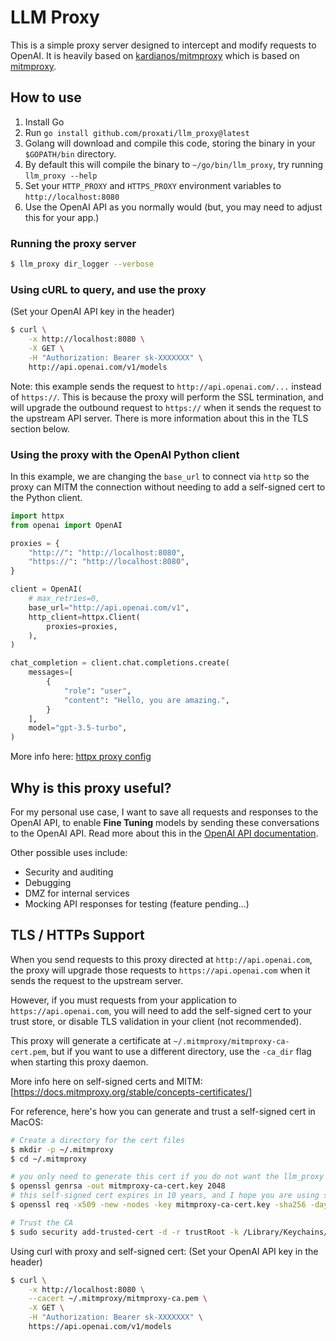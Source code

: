 # LLM Proxy
This is a simple proxy server designed to intercept and modify requests to OpenAI.
It is heavily based on [kardianos/mitmproxy](https://www.github.com/kardianos/mitmproxy) which is based on
[mitmproxy](https://mitmproxy.org/).

## How to use

1. Install Go
2. Run `go install github.com/proxati/llm_proxy@latest`
3. Golang will download and compile this code, storing the binary in your `$GOPATH/bin` directory.
4. By default this will compile the binary to `~/go/bin/llm_proxy`, try running `llm_proxy --help`
5. Set your `HTTP_PROXY` and `HTTPS_PROXY` environment variables to `http://localhost:8080`
6. Use the OpenAI API as you normally would (but, you may need to adjust this for your app.)

### Running the proxy server
```bash
$ llm_proxy dir_logger --verbose
```

### Using cURL to query, and use the proxy
(Set your OpenAI API key in the header)
```bash
$ curl \
    -x http://localhost:8080 \
    -X GET \
    -H "Authorization: Bearer sk-XXXXXXX" \
    http://api.openai.com/v1/models
```
Note: this example sends the request to `http://api.openai.com/...` instead of `https://`. This is
because the proxy will perform the SSL termination, and will upgrade the outbound request to
`https://` when it sends the request to the upstream API server. There is more information about
this in the TLS section below.

### Using the proxy with the OpenAI Python client

In this example, we are changing the `base_url` to connect via `http` so the proxy can MITM the
connection without needing to add a self-signed cert to the Python client.

```python
import httpx
from openai import OpenAI

proxies = {
    "http://": "http://localhost:8080",
    "https://": "http://localhost:8080",
}

client = OpenAI(
    # max_retries=0,
    base_url="http://api.openai.com/v1",
    http_client=httpx.Client(
        proxies=proxies,
    ),
)

chat_completion = client.chat.completions.create(
    messages=[
        {
            "role": "user",
            "content": "Hello, you are amazing.",
        }
    ],
    model="gpt-3.5-turbo",
)
```
More info here: [httpx proxy config](https://www.python-httpx.org/advanced/#client-instances)

## Why is this proxy useful?

For my personal use case, I want to save all requests and responses to the OpenAI API, to enable
__Fine Tuning__ models by sending these conversations to the OpenAI API. Read more about this in
the [OpenAI API documentation](https://platform.openai.com/docs/api-reference/fine-tuning/).

Other possible uses include:
* Security and auditing
* Debugging
* DMZ for internal services
* Mocking API responses for testing (feature pending...)

## TLS / HTTPs Support

When you send requests to this proxy directed at `http://api.openai.com`, the proxy will upgrade
those requests to `https://api.openai.com` when it sends the request to the upstream server.

However, if you must requests from your application to `https://api.openai.com`, you will need to
add the self-signed cert to your trust store, or disable TLS validation in your client (not
recommended).

This proxy will generate a certificate at `~/.mitmproxy/mitmproxy-ca-cert.pem`, but if you want to
use a different directory, use the `-ca_dir` flag when starting this proxy daemon.

More info here on self-signed certs and MITM:
[https://docs.mitmproxy.org/stable/concepts-certificates/]


For reference, here's how you can generate and trust a self-signed cert in MacOS:
```bash
# Create a directory for the cert files
$ mkdir -p ~/.mitmproxy
$ cd ~/.mitmproxy

# you only need to generate this cert if you do not want the llm_proxy to generate it for you
$ openssl genrsa -out mitmproxy-ca-cert.key 2048
# this self-signed cert expires in 10 years, and I hope you are using something else by that point
$ openssl req -x509 -new -nodes -key mitmproxy-ca-cert.key -sha256 -days 3650 -out mitmproxy-ca-cert.pem

# Trust the CA
$ sudo security add-trusted-cert -d -r trustRoot -k /Library/Keychains/System.keychain mitmproxy-ca-cert.pem
```

Using curl with proxy and self-signed cert: 
(Set your OpenAI API key in the header)
```bash
$ curl \
    -x http://localhost:8080 \
    --cacert ~/.mitmproxy/mitmproxy-ca.pem \
    -X GET \
    -H "Authorization: Bearer sk-XXXXXXX" \
    https://api.openai.com/v1/models
```